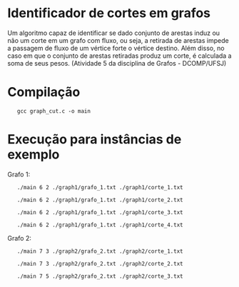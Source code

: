 # Identificador de cortes em grafos
 
 Um algoritmo capaz de identificar se dado conjunto de arestas induz ou não um corte em um grafo com fluxo, ou seja, a retirada de arestas impede a passagem de fluxo de um vértice forte o vértice destino. Além disso, no caso em que o conjunto de arestas retiradas produz um corte, é calculada a soma de seus pesos. (Atividade 5 da disciplina de Grafos - DCOMP/UFSJ)
 
# Compilação

       gcc graph_cut.c -o main

# Execução para instâncias de exemplo

Grafo 1:

       ./main 6 2 ./graph1/grafo_1.txt ./graph1/corte_1.txt
       
       ./main 6 2 ./graph1/grafo_1.txt ./graph1/corte_2.txt
      
       ./main 6 2 ./graph1/grafo_1.txt ./graph1/corte_3.txt
       
       ./main 6 2 ./graph1/grafo_1.txt ./graph1/corte_4.txt
       
Grafo 2:

       ./main 7 3 ./graph2/grafo_2.txt ./graph2/corte_1.txt
       
       ./main 7 3 ./graph2/grafo_2.txt ./graph2/corte_2.txt
       
       ./main 7 5 ./graph2/grafo_2.txt ./graph2/corte_3.txt
